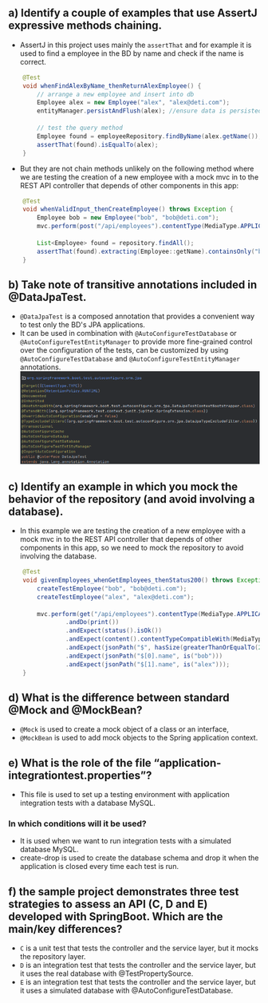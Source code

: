 ## a) Identify a couple of examples that use AssertJ expressive methods chaining.

- AssertJ in this project uses mainly the `assertThat` and for example it is used to find a employee in the BD by name and check if the name is correct.
```java
    @Test
    void whenFindAlexByName_thenReturnAlexEmployee() {
        // arrange a new employee and insert into db
        Employee alex = new Employee("alex", "alex@deti.com");
        entityManager.persistAndFlush(alex); //ensure data is persisted at this point
    
        // test the query method
        Employee found = employeeRepository.findByName(alex.getName());
        assertThat(found).isEqualTo(alex);
    }
```

- But they are not chain methods unlikely on the following method where we are testing the creation of a new employee with a mock mvc in to the REST API controller that depends of other components in this app:
```java
    @Test
    void whenValidInput_thenCreateEmployee() throws Exception {
        Employee bob = new Employee("bob", "bob@deti.com");
        mvc.perform(post("/api/employees").contentType(MediaType.APPLICATION_JSON).content(JsonUtils.toJson(bob)));
    
        List<Employee> found = repository.findAll();
        assertThat(found).extracting(Employee::getName).containsOnly("bob");
    }
 ```   

## b) Take note of transitive annotations included in @DataJpaTest.
- `@DataJpaTest` is a composed annotation that provides a convenient way to test only the BD's JPA applications. 
- It can be used in combination with `@AutoConfigureTestDatabase` or `@AutoConfigureTestEntityManager` to provide more fine-grained control over the configuration of the tests, can be customized by using `@AutoConfigureTestDatabase` and `@AutoConfigureTestEntityManager` annotations.
![img.png](img.png)

## c) Identify an example in which you mock the behavior of the repository (and avoid involving a database).
- In this example we are testing the creation of a new employee with a mock mvc in to the REST API controller that depends of other components in this app, so we need to mock the repository to avoid involving the database.
```java
    @Test
    void givenEmployees_whenGetEmployees_thenStatus200() throws Exception {
        createTestEmployee("bob", "bob@deti.com");
        createTestEmployee("alex", "alex@deti.com");
    
        mvc.perform(get("/api/employees").contentType(MediaType.APPLICATION_JSON))
                .andDo(print())
                .andExpect(status().isOk())
                .andExpect(content().contentTypeCompatibleWith(MediaType.APPLICATION_JSON))
                .andExpect(jsonPath("$", hasSize(greaterThanOrEqualTo(2))))
                .andExpect(jsonPath("$[0].name", is("bob")))
                .andExpect(jsonPath("$[1].name", is("alex")));
    }
 ```  

## d) What is the difference between standard @Mock and @MockBean?
- `@Mock` is used to create a mock object of a class or an interface, 
- `@MockBean` is used to add mock objects to the Spring application context.

## e) What is the role of the file “application-integrationtest.properties”? 
- This file is used to set up a testing environment with application integration tests with a database MySQL.

### In which conditions will it be used?
- It is used when we want to run integration tests with a simulated database MySQL.
- create-drop is used to create the database schema and drop it when the application is closed every time each test is run.

## f) the sample project demonstrates three test strategies to assess an API (C, D and E) developed with SpringBoot. Which are the main/key differences?
- `C` is a unit test that tests the controller and the service layer, but it mocks the repository layer.
- `D` is an integration test that tests the controller and the service layer, but it uses the real database with @TestPropertySource.
- `E` is an integration test that tests the controller and the service layer, but it uses a simulated database with @AutoConfigureTestDatabase.